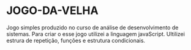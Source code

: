 # JOGO-DA-VELHA
Jogo simples produzido no curso de análise de desenvolvimento de sistemas.
Para criar o esse jogo utilizei a linguagem javaScript. Ultilizei estrura de repetição, funções e estrutura condicionais.
